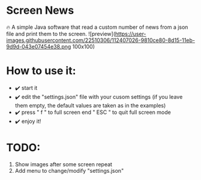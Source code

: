 # Screen News
🔥 A simple Java software that read a custom number of news from a json file and print them to the screen.
![preview](https://user-images.githubusercontent.com/22510306/112407026-9810ce80-8d15-11eb-9d9d-043e07454e38.png 100x100)


# How to use it:
* ✔️ start it
* ✔️ edit the "settings.json" file with your cusom settings (if you leave them empty, the default values are taken as in the examples)
* ✔️ press " f " to full screen end " ESC " to quit full screen mode
* ✔️ enjoy it!




# TODO:
1. Show images after some screen repeat
2. Add menu to change/modify "settings.json"

